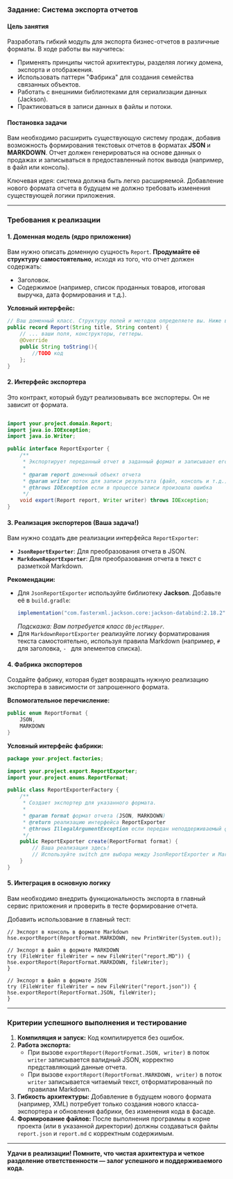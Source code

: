 ### **Задание: Система экспорта отчетов**

#### **Цель занятия**
Разработать гибкий модуль для экспорта бизнес-отчетов в различные форматы. В ходе работы вы научитесь:
*   Применять принципы чистой архитектуры, разделяя логику домена, экспорта и отображения.
*   Использовать паттерн "Фабрика" для создания семейства связанных объектов.
*   Работать с внешними библиотеками для сериализации данных (Jackson).
*   Практиковаться в записи данных в файлы и потоки.

#### **Постановка задачи**
Вам необходимо расширить существующую систему продаж, добавив возможность формирования текстовых отчетов в форматах **JSON** и **MARKDOWN**. 
Отчет должен генерироваться на основе данных о продажах и записываться в предоставленный поток вывода (например, в файл или консоль).

Ключевая идея: система должна быть легко расширяемой. Добавление нового формата отчета в будущем не должно требовать изменения существующей логики приложения.

---

### **Требования к реализации**

#### **1. Доменная модель (ядро приложения)**
Вам нужно описать доменную сущность `Report`. **Продумайте её структуру самостоятельно**, исходя из того, что отчет должен содержать:
*   Заголовок.
*   Содержимое (например, список проданных товаров, итоговая выручка, дата формирования и т.д.).

**Условный интерфейс:**
```java
// Ваш доменный класс. Структуру полей и методов определяете вы. Ниже возможный пример.
public record Report(String title, String content) {
    // ... ваши поля, конструкторы, геттеры.
    @Override
    public String toString(){
        //TODO код
    };
}
```

#### **2. Интерфейс экспортера**
Это контракт, который будут реализовывать все экспортеры. Он не зависит от формата.

```java

import your.project.domain.Report;
import java.io.IOException;
import java.io.Writer;

public interface ReportExporter {
    /**
     * Экспортирует переданный отчет в заданный формат и записывает его в Writer.
     *
     * @param report доменный объект отчета
     * @param writer поток для записи результата (файл, консоль и т.д.)
     * @throws IOException если в процессе записи произошла ошибка
     */
    void export(Report report, Writer writer) throws IOException;
}
```

#### **3. Реализация экспортеров (Ваша задача!)**
Вам нужно создать две реализации интерфейса `ReportExporter`:

*   **`JsonReportExporter`**: Для преобразования отчета в JSON.
*   **`MarkdownReportExporter`**: Для преобразования отчета в текст с разметкой Markdown.

**Рекомендации:**
*   Для `JsonReportExporter` используйте библиотеку **Jackson**. Добавьте её в `build.gradle`:
    ```gradle
    implementation("com.fasterxml.jackson.core:jackson-databind:2.18.2")
    ```
    *Подсказка: Вам потребуется класс `ObjectMapper`.*
*   Для `MarkdownReportExporter` реализуйте логику форматирования текста самостоятельно, используя правила Markdown (например, `# ` для заголовка, `- ` для элементов списка).

#### **4. Фабрика экспортеров**
Создайте фабрику, которая будет возвращать нужную реализацию экспортера в зависимости от запрошенного формата.

**Вспомогательное перечисление:**
```java
public enum ReportFormat {
    JSON,
    MARKDOWN
}
```

**Условный интерфейс фабрики:**
```java
package your.project.factories;

import your.project.export.ReportExporter;
import your.project.enums.ReportFormat;

public class ReportExporterFactory {
    /**
     * Создает экспортер для указанного формата.
     *
     * @param format формат отчета (JSON, MARKDOWN)
     * @return реализацию интерфейса ReportExporter
     * @throws IllegalArgumentException если передан неподдерживаемый формат
     */
    public ReportExporter create(ReportFormat format) {
        // Ваша реализация здесь!
        // Используйте switch для выбора между JsonReportExporter и MarkdownReportExporter.
    }
}
```

#### **5. Интеграция в основную логику**
Вам необходимо внедрить функциональность экспорта в главный сервис приложения и проверить в тесте формирование отчета.

Добавить использование в главный тест:

```
// Экспорт в консоль в формате Markdown
hse.exportReport(ReportFormat.MARKDOWN, new PrintWriter(System.out));

// Экспорт в файл в формате MARKDOWN
try (FileWriter fileWriter = new FileWriter("report.MD")) {
hse.exportReport(ReportFormat.MARKDOWN, fileWriter);
}

// Экспорт в файл в формате JSON
try (FileWriter fileWriter = new FileWriter("report.json")) {
hse.exportReport(ReportFormat.JSON, fileWriter);
}
```

---

### **Критерии успешного выполнения и тестирование**

1.  **Компиляция и запуск:** Код компилируется без ошибок.
2.  **Работа экспорта:**
    *   При вызове `exportReport(ReportFormat.JSON, writer)` в поток `writer` записывается валидный JSON, корректно представляющий данные отчета.
    *   При вызове `exportReport(ReportFormat.MARKDOWN, writer)` в поток `writer` записывается читаемый текст, отформатированный по правилам Markdown.
3.  **Гибкость архитектуры:** Добавление в будущем нового формата (например, XML) потребует только создания нового класса-экспортера и обновления фабрики, без изменения кода в фасаде.
4.  **Формирование файлов:** После выполнения программы в корне проекта (или в указанной директории) должны создаваться файлы `report.json` и `report.md` с корректным содержимым.

---

**Удачи в реализации! Помните, что чистая архитектура и четкое разделение ответственности — залог успешного и поддерживаемого кода.**